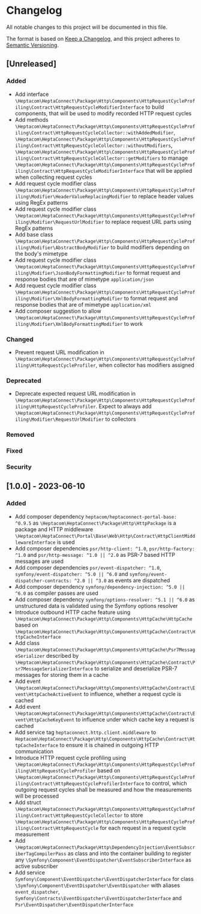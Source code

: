 # Changelog

All notable changes to this project will be documented in this file.

The format is based on [Keep a Changelog](https://keepachangelog.com/en/1.0.0/),
and this project adheres to [Semantic Versioning](https://semver.org/spec/v2.0.0.html).

## [Unreleased]

### Added

- Add interface `\Heptacom\HeptaConnect\Package\Http\Components\HttpRequestCycleProfiling\Contract\HttpRequestCycleModifierInterface` to build components, that will be used to modify recorded HTTP request cycles
- Add methods `\Heptacom\HeptaConnect\Package\Http\Components\HttpRequestCycleProfiling\Contract\HttpRequestCycleCollector::withAddedModifier`, `\Heptacom\HeptaConnect\Package\Http\Components\HttpRequestCycleProfiling\Contract\HttpRequestCycleCollector::withoutModifiers`, `\Heptacom\HeptaConnect\Package\Http\Components\HttpRequestCycleProfiling\Contract\HttpRequestCycleCollector::getModifiers` to manage `\Heptacom\HeptaConnect\Package\Http\Components\HttpRequestCycleProfiling\Contract\HttpRequestCycleModifierInterface` that will be applied when collecting request cycles
- Add request cycle modifier class `\Heptacom\HeptaConnect\Package\Http\Components\HttpRequestCycleProfiling\Modifier\HeaderValueReplacingModifier` to replace header values using RegEx patterns
- Add request cycle modifier class `\Heptacom\HeptaConnect\Package\Http\Components\HttpRequestCycleProfiling\Modifier\RequestUrlModifier` to replace request URL parts using RegEx patterns
- Add base class `\Heptacom\HeptaConnect\Package\Http\Components\HttpRequestCycleProfiling\Modifier\AbstractBodyModifier` to build modifiers depending on the body's mimetype
- Add request cycle modifier class `\Heptacom\HeptaConnect\Package\Http\Components\HttpRequestCycleProfiling\Modifier\JsonBodyFormattingModifier` to format request and response bodies that are of mimetype `application/json`
- Add request cycle modifier class `\Heptacom\HeptaConnect\Package\Http\Components\HttpRequestCycleProfiling\Modifier\XmlBodyFormattingModifier` to format request and response bodies that are of mimetype `application/xml`
- Add composer suggestion to allow `\Heptacom\HeptaConnect\Package\Http\Components\HttpRequestCycleProfiling\Modifier\XmlBodyFormattingModifier` to work

### Changed

- Prevent request URL modification in `\Heptacom\HeptaConnect\Package\Http\Components\HttpRequestCycleProfiling\HttpRequestCycleProfiler`, when collector has modifiers assigned 

### Deprecated

- Deprecate expected request URL modification in `\Heptacom\HeptaConnect\Package\Http\Components\HttpRequestCycleProfiling\HttpRequestCycleProfiler`. Expect to always add `\Heptacom\HeptaConnect\Package\Http\Components\HttpRequestCycleProfiling\Modifier\RequestUrlModifier` to collectors

### Removed

### Fixed

### Security

## [1.0.0] - 2023-06-10

### Added

- Add composer dependency `heptacom/heptaconnect-portal-base: ^0.9.5` as `\Heptacom\HeptaConnect\Package\Http\HttpPackage` is a package and HTTP middleware `\Heptacom\HeptaConnect\Portal\Base\Web\Http\Contract\HttpClientMiddlewareInterface` is used
- Add composer dependencies `psr/http-client: ^1.0`, `psr/http-factory: ^1.0` and `psr/http-message: ^1.0 || ^2.0` as PSR-7 based HTTP messages are used
- Add composer dependencies `psr/event-dispatcher: ^1.0`, `symfony/event-dispatcher: ^5.0 || ^6.0` and `symfony/event-dispatcher-contracts: ^2.0 || ^3.0` as events are dispatched
- Add composer dependency `symfony/dependency-injection: ^5.0 || ^6.0` as compiler passes are used
- Add composer dependency `symfony/options-resolver: ^5.1 || ^6.0` as unstructured data is validated using the Symfony options resolver
- Introduce outbound HTTP cache feature using `\Heptacom\HeptaConnect\Package\Http\Components\HttpCache\HttpCache` based on `\Heptacom\HeptaConnect\Package\Http\Components\HttpCache\Contract\HttpCacheInterface`
- Add class `\Heptacom\HeptaConnect\Package\Http\Components\HttpCache\Psr7MessageSerializer` described by `\Heptacom\HeptaConnect\Package\Http\Components\HttpCache\Contract\Psr7MessageSerializerInterface` to serialize and deserialize PSR-7 messages for storing them in a cache
- Add event `\Heptacom\HeptaConnect\Package\Http\Components\HttpCache\Contract\Event\HttpCacheActiveEvent` to influence, whether a request cycle is cached
- Add event `\Heptacom\HeptaConnect\Package\Http\Components\HttpCache\Contract\Event\HttpCacheKeyEvent` to influence under which cache key a request is cached
- Add service tag `heptaconnect.http.client.middleware` to `Heptacom\HeptaConnect\Package\Http\Components\HttpCache\Contract\HttpCacheInterface` to ensure it is chained in outgoing HTTP communication
- Introduce HTTP request cycle profiling using `\Heptacom\HeptaConnect\Package\Http\Components\HttpRequestCycleProfiling\HttpRequestCycleProfiler` based on `\Heptacom\HeptaConnect\Package\Http\Components\HttpRequestCycleProfiling\Contract\HttpRequestCycleProfilerInterface` to control, which outgoing request cycles shall be measured and how the measurements will be processed
- Add struct `\Heptacom\HeptaConnect\Package\Http\Components\HttpRequestCycleProfiling\Contract\HttpRequestCycleCollector` to store `\Heptacom\HeptaConnect\Package\Http\Components\HttpRequestCycleProfiling\Contract\HttpRequestCycle` for each request in a request cycle measurement
- Add `\Heptacom\HeptaConnect\Package\Http\DependencyInjection\EventSubscriberTagCompilerPass` as class and into the container building to register any `\Symfony\Component\EventDispatcher\EventSubscriberInterface` as active subscriber
- Add service `Symfony\Component\EventDispatcher\EventDispatcherInterface` for class `\Symfony\Component\EventDispatcher\EventDispatcher` with aliases `event_dispatcher`, `Symfony\Contracts\EventDispatcher\EventDispatcherInterface` and `Psr\EventDispatcher\EventDispatcherInterface`
